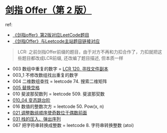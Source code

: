 # [剑指 Offer（第 2 版）](https://github.com/doocs/leetcode/blob/main/lcof/README.md)
ref:
- [《剑指offer》第2版对应LeetCode题目](https://tangshusen.me/LeetCode/CodingInterview.html)
- [《剑指Offer》与Leetcode主站题目链接对应](https://github.com/yanring/jianzhi-Offer-Leetcode)

> LCR: 之前剑指Offer前缀的题目，由于对方不再和力扣合作了，力扣就把这些题目都改成LCR前缀, 还改编了题目描述, 但本质一样

- 003 数组中重复的数字 = [LCR 120. 寻找文件副本](https://leetcode.cn/problems/shu-zu-zhong-zhong-fu-de-shu-zi-lcof/description/)
- 003_1 不修改数组找出重复的数字
- 004 二维数组查找 = leetcode 74. 搜索二维矩阵
- [005 替换空格](005_test.go)
- 010 斐波那契数列 = leetcode 509. 斐波那契数
- [010_04 变态跳台阶](010_04_test.go)
- 016 数值的整数次方 = leetcode 50. Pow(x, n)
- [021 调整数组顺序使奇数位于偶数前面](021_test.go)
- [031 栈的压入、弹出序列](031_test.go)
- 067 把字符串转换成整数 = leetcode 8. 字符串转换整数 (atoi)